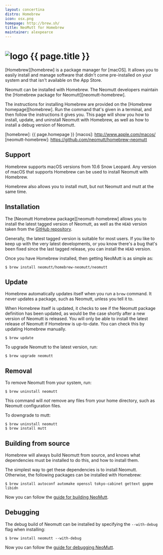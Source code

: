 ```yaml
---
layout: concertina
distro: Homebrew
icon: osx.png
homepage: http://brew.sh/
title: NeoMutt for Homebrew
maintainer: alexpearce
---
```


# ![logo](/images/distros/{{page.icon}}) {{ page.title }}

[Homebrew][homebrew] is a package manager for [macOS]. It allows you to easily
install and manage software that didn't come pre-installed on your system and
that isn't available on the App Store.

Neomutt can be installed with Homebrew. The Neomutt developers maintain the
[Homebrew package for Neomutt][neomutt-homebrew].

The instructions for installing Homebrew are provided on the
[Homebrew homepage][homebrew]. Run the command that's given in a terminal, and
then follow the instructions it gives you. This page will show you how to
install, update, and uninstall Neomutt with Homebrew, as well as how to install
a debug version of Neomutt.

[homebrew]: {{ page.homepage }}
[macos]: http://www.apple.com/macos/
[neomutt-homebrew]: https://github.com/neomutt/homebrew-neomutt

## Support <a class="offset" id="support"></a>

Homebrew supports macOS versions from 10.6 Snow Leopard. Any version of macOS
that supports Homebrew can be used to install Neomutt with Homebrew.

Homebrew also allows you to install mutt, but not Neomutt and mutt at the same
time.

## Installation <a class="offset" id="install"></a>

The [Neomutt Homebrew package][neomutt-homebrew] allows you to install the
latest tagged version of Neomutt, as well as the `HEAD` version taken from the
[GitHub repository][neomutt-github].

Generally, the latest tagged version is suitable for most users. If you like to
keep up with the very latest developments, or you know there's a bug that's
been fixed since the last tagged release, you can install the `HEAD` version.

Once you have Homebrew installed, then getting NeoMutt is as simple as:

```shell
$ brew install neomutt/homebrew-neomutt/neomutt
```

[neomutt-github]: https://github.com/neomutt/neomutt

## Update <a class="offset" id="update"></a>

Homebrew automatically updates itself when you run a `brew` command. It never
updates a package, such as Neomutt, unless you tell it to.

When Homebrew itself is updated, it checks to see if the Neomutt package
definition has been updated, as would be the case shortly after a new version
of Neomutt is released. You will only be able to install the latest release of
Neomutt if Homebrew is up-to-date. You can check this by updating Homebrew
manually.

```shell
$ brew update
```

To upgrade Neomutt to the latest version, run:

```shell
$ brew upgrade neomutt
```

## Removal <a class="offset" id="remove"></a>

To remove Neomutt from your system, run:

```shell
$ brew uninstall neomutt
```

This command will _not_ remove any files from your home directory, such as
Neomutt configuration files.

To downgrade to mutt:

```shell
$ brew uninstall neomutt
$ brew install mutt
```

## Building from source <a class="offset" id="build"></a>

Homebrew will always build Neomutt from source, and knows what dependencies
must be installed to do this, and how to install them.

The simplest way to get these dependencies is to install Neomutt. Otherwise,
the following packages can be installed with Homebrew:

```shell
$ brew install autoconf automake openssl tokyo-cabinet gettext gpgme libidn
```

Now you can follow the [guide for building NeoMutt](/dev/build).

## Debugging <a class="offset" id="debug"></a>

The debug build of Neomutt can be installed by specifying the `--with-debug`
flag when installing:

```shell
$ brew install neomutt --with-debug
```

Now you can follow the [guide for debugging NeoMutt](/dev/debug).

